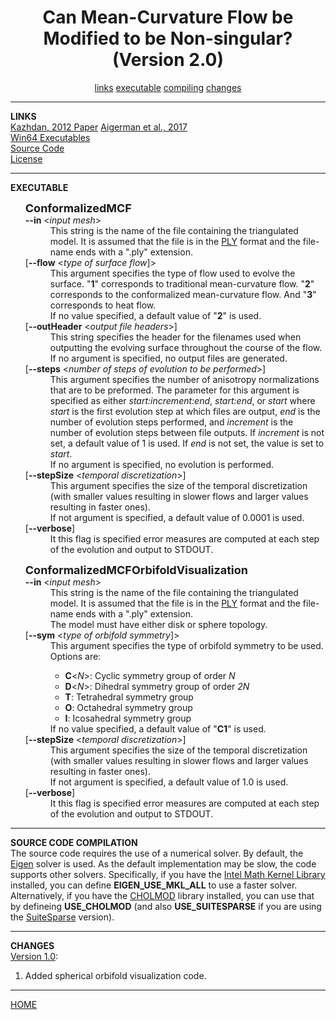 
<html>
<head>
<title>Conformalized MCF</title>
</head>
<body ONLOAD="_init();">
<CENTER><H1>Can Mean-Curvature Flow be Modified to be Non-singular?<BR> (Version 2.0)</A></H1></CENTER>
<CENTER>
<A HREF="#LINKS">links</A>
<A HREF="#EXECUTABLE">executable</A>
<A HREF="#COMPILING">compiling</A>
<A HREF="#CHANGES">changes</A>
</CENTER>
<HR>
<A NAME="LINKS"><B>LINKS</B></A><br>
<A href="http://www.cs.jhu.edu/~misha/MyPapers/SGP12.pdf">Kazhdan, 2012 Paper</A>
<A HREF="https://dl.acm.org/citation.cfm?id=3073615">Aigerman et al., 2017</A><BR>
<A HREF="ConformalizedMCF.exe.zip">Win64 Executables</A></br>
<A href="ConformalizedMCF.zip">Source Code</A><br>
<A href="license.txt">License</A><br>
<HR>
<A NAME="EXECUTABLE"><B>EXECUTABLE</B></A><br>

<UL>
<DL>
<FONT SIZE="+1" ><B>ConformalizedMCF</B></FONT>
<DT><b>--in</b> &#60;<i>input mesh</i>&#62;
<DD> This string is the name of the file containing the triangulated model.
It is assumed that the file is in the
<A HREF="http://www.cc.gatech.edu/projects/large_models/ply.html">PLY</A> format and the file-name ends with a ".ply" extension.

<DT>[<b>--flow</b> &#60;<i>type of surface flow</i>]&#62;
<DD> This argument specifies the type of flow used to evolve the surface. "<B>1</B>" corresponds to traditional mean-curvature flow. "<B>2</B>" corresponds to the conformalized mean-curvature flow. And "<B>3</B>" corresponds to heat flow.<BR>
If no value specified, a default value of "<B>2</B>" is used.

<DT>[<b>--outHeader</B> &#60;<i>output file headers</i>&#62;]
<DD> This string specifies the header for the filenames used when outputting the evolving surface throughout the course of the flow.<BR>
If no argument is specified, no output files are generated.

<DT>[<b>--steps</b> &#60;<i>number of steps of evolution to be performed</i>&#62;]
<DD> This argument specifies the number of anisotropy normalizations that are to be preformed. The parameter for this argument is specified as either <I>start:increment:end</I>, <I>start:end</I>, or <I>start</I> where <I>start</I> is the first evolution step at which files are output, <I>end</I> is the number of evolution steps performed, and <I>increment</I> is the number of evolution steps between file outputs. If <I>increment</I> is not set, a default value of 1 is used. If <I>end</I> is not set, the value is set to <I>start</I>.<BR>
If no argument is specified, no evolution is performed.

<DT>[<b>--stepSize</b> &#60;<i>temporal discretization</i>&#62;]
<DD> This argument specifies the size of the temporal discretization (with smaller values resulting in slower flows and larger values resulting in faster ones).<BR>
If not argument is specified, a default value of 0.0001 is used.

<DT> [<B>--verbose</B>]
<DD> It this flag is specified error measures are computed at each step of the evolution and output to STDOUT.

</DL>
</UL>

<UL>
<DL>
<FONT SIZE="+1" ><B>ConformalizedMCFOrbifoldVisualization</B></FONT>

<DT><b>--in</b> &#60;<i>input mesh</i>&#62;
<DD> This string is the name of the file containing the triangulated model.
It is assumed that the file is in the <A HREF="http://www.cc.gatech.edu/projects/large_models/ply.html">PLY</A> format and the file-name ends with a ".ply" extension.<br>
The model must have either disk or sphere topology.

<DT>[<b>--sym</b> &#60;<i>type of orbifold symmetry</i>]&#62;
<DD> This argument specifies the type of orbifold symmetry to be used. Options are:
<UL>
<LI> <B>C</B>&#60;<I>N</I>&#62;: Cyclic symmetry group of order <I>N</I>
<LI> <B>D</B>&#60;<I>N</I>&#62;: Dihedral symmetry group of order <I>2N</I>
<LI> <B>T</B>: Tetrahedral symmetry group
<LI> <B>O</B>: Octahedral symmetry group
<LI> <B>I</B>: Icosahedral symmetry group
</UL>
If no value specified, a default value of "<B>C1</B>" is used.

<DT>[<b>--stepSize</b> &#60;<i>temporal discretization</i>&#62;]
<DD> This argument specifies the size of the temporal discretization (with smaller values resulting in slower flows and larger values resulting in faster ones).<BR>
If not argument is specified, a default value of 1.0 is used.

<DT> [<B>--verbose</B>]
<DD> It this flag is specified error measures are computed at each step of the evolution and output to STDOUT.

</DL>
</UL>


<HR>
<A NAME="COMPILING"><B>SOURCE CODE COMPILATION</B></A><br>
The source code requires the use of a numerical solver. By default, the <A HREF="http://eigen.tuxfamily.org/index.php?title=Main_Page">Eigen</A> solver is used. As the default implementation may be slow, the code supports other solvers. Specifically, if you have the <A HREF="https://software.intel.com/en-us/mkl">Intel Math Kernel Library</A> installed, you can define <B>EIGEN_USE_MKL_ALL</B> to use a faster solver. Alternatively, if you have the <A HREF="http://www.cise.ufl.edu/research/sparse/cholmod/">CHOLMOD</A> library installed, you can use that by defineing <B>USE_CHOLMOD</B> (and also <B>USE_SUITESPARSE</B> if you are using the <A HREF="http://faculty.cse.tamu.edu/davis/suitesparse.html">SuiteSparse</A> version).

<HR>
<A NAME="CHANGES"><B>CHANGES</B></A><br>
<A HREF="http://www.cs.jhu.edu/~misha/Code/ConformalizedMCF/Version1/">Version 1.0</A>:
<OL>
<LI> Added spherical orbifold visualization code.
</OL>


<HR>
<A HREF="http://www.cs.jhu.edu/~misha">HOME</A>
</body>
</html>
